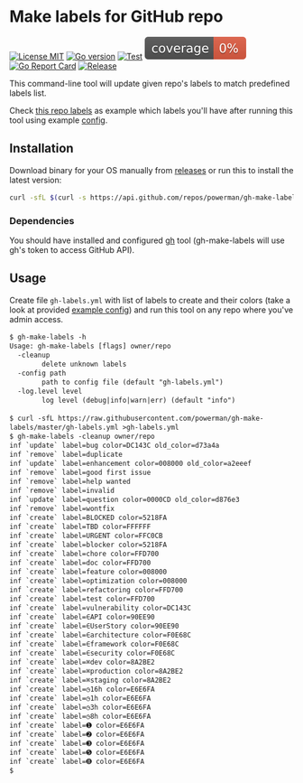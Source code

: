 # Make labels for GitHub repo

[![License MIT](https://img.shields.io/badge/license-MIT-royalblue.svg)](LICENSE)
[![Go version](https://img.shields.io/github/go-mod/go-version/powerman/gh-make-labels?color=blue)](https://go.dev/)
[![Test](https://img.shields.io/github/actions/workflow/status/powerman/gh-make-labels/test.yml?label=test)](https://github.com/powerman/gh-make-labels/actions/workflows/test.yml)
[![Coverage Status](https://raw.githubusercontent.com/powerman/gh-make-labels/gh-badges/coverage.svg)](https://github.com/powerman/gh-make-labels/actions/workflows/test.yml)
[![Go Report Card](https://goreportcard.com/badge/github.com/powerman/gh-make-labels)](https://goreportcard.com/report/github.com/powerman/gh-make-labels)
[![Release](https://img.shields.io/github/v/release/powerman/gh-make-labels?color=blue)](https://github.com/powerman/gh-make-labels/releases/latest)

This command-line tool will update given repo's labels to match predefined
labels list.

Check [this repo labels](https://github.com/powerman/gh-make-labels/labels)
as example which labels you'll have after running this tool using example
[config](./gh-labels.yml).

## Installation

Download binary for your OS manually from
[releases](https://github.com/powerman/gh-make-labels/releases) or run
this to install the latest version:

```sh
curl -sfL $(curl -s https://api.github.com/repos/powerman/gh-make-labels/releases/latest | grep -i /gh-make-labels-$(uname -s)-$(uname -m)\" | cut -d\" -f4) | sudo install /dev/stdin /usr/local/bin/gh-make-labels
```

### Dependencies

You should have installed and configured
[gh](https://github.com/cli/cli) tool (gh-make-labels will use gh's token to access GitHub API).

## Usage

Create file `gh-labels.yml` with list of labels to create and their colors
(take a look at provided [example config](./gh-labels.yml)) and run this
tool on any repo where you've admin access.

```
$ gh-make-labels -h
Usage: gh-make-labels [flags] owner/repo
  -cleanup
        delete unknown labels
  -config path
        path to config file (default "gh-labels.yml")
  -log.level level
        log level (debug|info|warn|err) (default "info")

$ curl -sfL https://raw.githubusercontent.com/powerman/gh-make-labels/master/gh-labels.yml >gh-labels.yml
$ gh-make-labels -cleanup owner/repo
inf `update` label=bug color=DC143C old_color=d73a4a
inf `remove` label=duplicate
inf `update` label=enhancement color=008000 old_color=a2eeef
inf `remove` label=good first issue
inf `remove` label=help wanted
inf `remove` label=invalid
inf `update` label=question color=0000CD old_color=d876e3
inf `remove` label=wontfix
inf `create` label=BLOCKED color=5218FA
inf `create` label=TBD color=FFFFFF
inf `create` label=URGENT color=FFC0CB
inf `create` label=blocker color=5218FA
inf `create` label=chore color=FFD700
inf `create` label=doc color=FFD700
inf `create` label=feature color=008000
inf `create` label=optimization color=008000
inf `create` label=refactoring color=FFD700
inf `create` label=test color=FFD700
inf `create` label=vulnerability color=DC143C
inf `create` label=∈API color=90EE90
inf `create` label=∈UserStory color=90EE90
inf `create` label=∈architecture color=F0E68C
inf `create` label=∈framework color=F0E68C
inf `create` label=∈security color=F0E68C
inf `create` label=⌘dev color=8A2BE2
inf `create` label=⌘production color=8A2BE2
inf `create` label=⌘staging color=8A2BE2
inf `create` label=◷16h color=E6E6FA
inf `create` label=◷1h color=E6E6FA
inf `create` label=◷3h color=E6E6FA
inf `create` label=◷8h color=E6E6FA
inf `create` label=➊ color=E6E6FA
inf `create` label=➋ color=E6E6FA
inf `create` label=➌ color=E6E6FA
inf `create` label=➎ color=E6E6FA
inf `create` label=➑ color=E6E6FA
$
```
